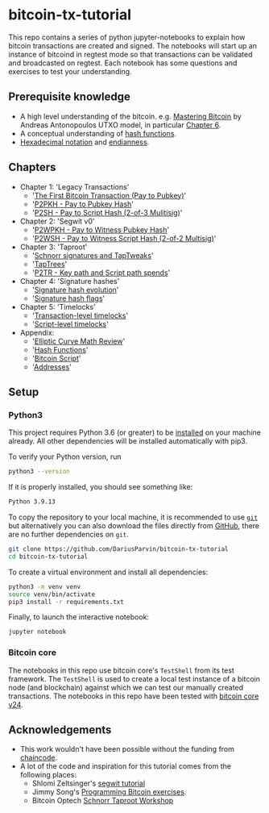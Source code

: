 # bitcoin-tx-tutorial

This repo contains a series of python jupyter-notebooks to explain how bitcoin transactions are created and signed. The notebooks will start up an instance of bitcoind in regtest mode so that transactions can be validated and broadcasted on regtest. Each notebook has some questions and exercises to test your understanding.

## Prerequisite knowledge
- A high level understanding of the bitcoin. e.g. [Mastering Bitcoin](https://github.com/bitcoinbook/bitcoinbook) by Andreas Antonopoulos UTXO model, in particular [Chapter 6](https://github.com/bitcoinbook/bitcoinbook/blob/develop/ch06.asciidoc).
- A conceptual understanding of [hash functions](https://www.thesslstore.com/blog/what-is-a-hash-function-in-cryptography-a-beginners-guide).
- [Hexadecimal notation](https://inst.eecs.berkeley.edu/~cs61bl/r//cur/bits/decimal-binary-hex.html?topic=lab28.topic&step=2&course=) and [endianness](https://www.freecodecamp.org/news/what-is-endianness-big-endian-vs-little-endian/).

## Chapters

+ Chapter 1: 'Legacy Transactions'
  - '[The First Bitcoin Transaction (Pay to Pubkey)](https://github.com/DariusParvin/bitcoin-tx-tutorial/blob/main/chapter1-legacy/first-btc-tx.ipynb)'
  - '[P2PKH - Pay to Pubkey Hash](https://github.com/DariusParvin/bitcoin-tx-tutorial/blob/main/chapter1-legacy/p2pkh.ipynb)'
  - '[P2SH - Pay to Script Hash (2-of-3 Mulitisig)](https://github.com/DariusParvin/bitcoin-tx-tutorial/blob/main/chapter1-legacy/p2sh-multisig.ipynb)'
+ Chapter 2: 'Segwit v0'
  - '[P2WPKH - Pay to Witness Pubkey Hash](https://github.com/DariusParvin/bitcoin-tx-tutorial/blob/main/chapter2-segwitv0/p2wpkh.ipynb)'
  - '[P2WSH - Pay to Witness Script Hash (2-of-2 Multisig)](https://github.com/DariusParvin/bitcoin-tx-tutorial/blob/main/chapter2-segwitv0/p2wsh-2-of-2-multisig.ipynb)'
+ Chapter 3: 'Taproot'
  - '[Schnorr signatures and TapTweaks](https://github.com/DariusParvin/bitcoin-tx-tutorial/blob/main/chapter3-taproot/schnorr-sig-and-taptweak.ipynb)'
  - '[TapTrees](https://github.com/DariusParvin/bitcoin-tx-tutorial/blob/main/chapter3-taproot/taproot-taptree.ipynb)'
  - '[P2TR - Key path and Script path spends](https://github.com/DariusParvin/bitcoin-tx-tutorial/blob/main/chapter3-taproot/p2tr-key-and-script-path.ipynb)'
+ Chapter 4: 'Signature hashes'
  - '[Signature hash evolution](https://github.com/DariusParvin/bitcoin-tx-tutorial/blob/main/chapter4-sighash/sighash-evolution.ipynb)'
  - '[Signature hash flags](https://github.com/DariusParvin/bitcoin-tx-tutorial/blob/main/chapter4-sighash/sighash-flags.ipynb)'
+ Chapter 5: 'Timelocks'
  - '[Transaction-level timelocks](https://github.com/DariusParvin/bitcoin-tx-tutorial/blob/main/chapter5-timelocks/transaction-level-timelocks.ipynb)'
  - '[Script-level timelocks](https://github.com/DariusParvin/bitcoin-tx-tutorial/blob/main/chapter5-timelocks/script-level-timelocks.ipynb)'
+ Appendix:
  - '[Elliptic Curve Math Review](https://github.com/DariusParvin/bitcoin-tx-tutorial/blob/main/appendix/elliptic_curve_math_review.ipynb)'
  - '[Hash Functions](https://github.com/DariusParvin/bitcoin-tx-tutorial/blob/main/appendix/hash-functions.ipynb)'
  - '[Bitcoin Script](https://github.com/DariusParvin/bitcoin-tx-tutorial/blob/main/appendix/bitcoin_script.ipynb)'
  - '[Addresses](https://github.com/DariusParvin/bitcoin-tx-tutorial/blob/main/appendix/addresses.ipynb)'

## Setup
### Python3
This project requires Python 3.6 (or greater) to be [installed](https://www.python.org/downloads/) on your machine already. All other dependencies will be installed automatically with pip3.

To verify your Python version, run
```sh
python3 --version
```
If it is properly installed, you should see something like:
```sh
Python 3.9.13
```

To copy the repository to your local machine, it is recommended to use [`git`](https://git-scm.com/downloads) but alternatively you can also download the files directly from [GitHub](https://github.com/DariusParvin/bitcoin-tx-tutorial), there are no further dependencies on `git`.

```sh
git clone https://github.com/DariusParvin/bitcoin-tx-tutorial
cd bitcoin-tx-tutorial
```

To create a virtual environment and install all dependencies:
```sh
python3 -m venv venv
source venv/bin/activate
pip3 install -r requirements.txt
```

Finally, to launch the interactive notebook:
```sh
jupyter notebook
```
### Bitcoin core
The notebooks in this repo use bitcoin core's `TestShell` from its test framework. The `TestShell` is used to create a local test instance of a bitcoin node (and blockchain) against which we can test our manually created transactions. The notebooks in this repo have been tested with [bitcoin core v24](https://github.com/bitcoin/bitcoin/releases/tag/v24.0).


## Acknowledgements
- This work wouldn't have been possible without the funding from [chaincode](https://chaincode.com).
- A lot of the code and inspiration for this tutorial comes from the following places:
  - Shlomi Zeltsinger's [segwit tutorial](https://github.com/zeltsi/segwit_tutorial/tree/master/transactions)
  - Jimmy Song's [Programming Bitcoin exercises](https://github.com/jimmysong/pb-exercises).
  - Bitcoin Optech [Schnorr Taproot Workshop](https://bitcoinops.org/en/schorr-taproot-workshop/)
